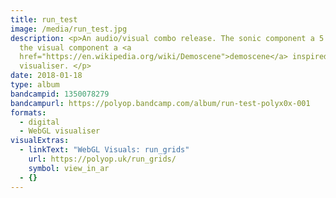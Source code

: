 ```yaml
---
title: run_test
image: /media/run_test.jpg
description: <p>An audio/visual combo release. The sonic component a 5 part EP,
  the visual component a <a
  href="https://en.wikipedia.org/wiki/Demoscene">demoscene</a> inspired WebGL
  visualiser. </p>
date: 2018-01-18
type: album
bandcampid: 1350078279
bandcampurl: https://polyop.bandcamp.com/album/run-test-polyx0x-001
formats:
  - digital
  - WebGL visualiser
visualExtras:
  - linkText: "WebGL Visuals: run_grids"
    url: https://polyop.uk/run_grids/
    symbol: view_in_ar
  - {}
---
```

